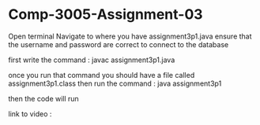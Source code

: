 # Comp-3005-Assignment-03
Open terminal
Navigate to where you have assignment3p1.java 
ensure that the username and password are correct to connect to the database

first write the command : 
javac assignment3p1.java

once you run that command you should have a file called assignment3p1.class 
then run the command : 
java assignment3p1

then the code will run

link to video : 
